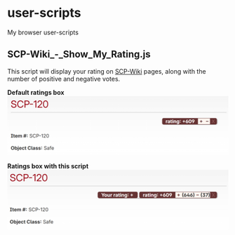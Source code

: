 # user-scripts
My browser user-scripts

## SCP-Wiki_-_Show_My_Rating.js

This script will display your rating on [SCP-Wiki](https://scp-wiki.wikidot.com/) pages, along with the number of positive and negative votes.

__Default ratings box__
![Ratings without this script](SCP_ratings_before.png)

__Ratings box with this script__
![Ratings with this script](SCP_my_ratings.png)
